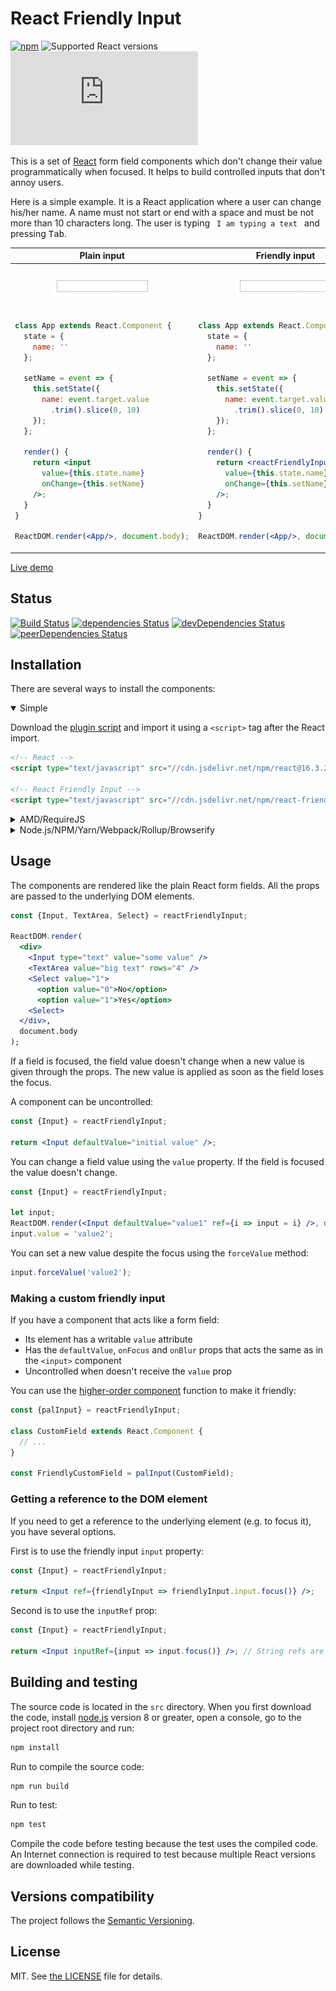 # React Friendly Input

[![npm](https://img.shields.io/npm/v/react-friendly-input.svg)](https://www.npmjs.com/package/react-friendly-input)
![Supported React versions](https://img.shields.io/badge/React-v0.14,_v15,_v16-brightgreen.svg)
[![Gzip size](http://img.badgesize.io/http://cdn.jsdelivr.net/npm/react-friendly-input/dist/react-friendly-input.umd.min.js?compression=gzip)](http://cdn.jsdelivr.net/npm/react-friendly-input/dist/react-friendly-input.umd.min.js)

This is a set of [React](https://reactjs.org) form field components which don't change their value programmatically 
when focused. It helps to build controlled inputs that don't annoy users.

Here is a simple example. It is a React application where a user can change his/her name. A name must not start or end 
with a space and must be not more than 10 characters long. The user is typing ` I am typing a text ` and pressing <kbd>Tab</kbd>.

<table>
<thead>
<tr><th>Plain input</th><th>Friendly input</th></tr>
</thead>
<tbody>
<tr>
<td align="center">
      
![Plain input demo](docs/plainInput.gif?raw=true)
        
</td>
<td align="center">
      
![Friendly input demo](docs/friendlyInput.gif?raw=true)
        
</td>
</tr>
<tr>
<td>

```jsx
class App extends React.Component {
  state = {
    name: ''
  };
  
  setName = event => {
    this.setState({
      name: event.target.value
        .trim().slice(0, 10)
    });
  };
  
  render() {
    return <input
      value={this.state.name}
      onChange={this.setName}
    />;
  }
}

ReactDOM.render(<App/>, document.body);
```

</td>
<td>

```jsx
class App extends React.Component {
  state = {
    name: ''
  };
  
  setName = event => {
    this.setState({
      name: event.target.value
        .trim().slice(0, 10)
    });
  };
  
  render() {
    return <reactFriendlyInput.Input
      value={this.state.name}
      onChange={this.setName}
    />;
  }
}

ReactDOM.render(<App/>, document.body);
```

</td>
</tr>
</tbody>
</table>

[Live demo](https://codepen.io/TheFinesse/pen/XqRVRL?editors=0010)


## Status

[![Build Status](https://travis-ci.org/Finesse/react-friendly-input.svg?branch=master)](https://travis-ci.org/Finesse/react-friendly-input)
[![dependencies Status](https://david-dm.org/Finesse/react-friendly-input/status.svg)](https://david-dm.org/Finesse/react-friendly-input)
[![devDependencies Status](https://david-dm.org/Finesse/react-friendly-input/dev-status.svg)](https://david-dm.org/Finesse/react-friendly-input?type=dev)
[![peerDependencies Status](https://david-dm.org/Finesse/react-friendly-input/peer-status.svg)](https://david-dm.org/Finesse/react-friendly-input?type=peer)


## Installation

There are several ways to install the components:

<details open>
<summary>Simple</summary>

Download the [plugin script](dist/react-friendly-input.umd.min.js) and import it using a `<script>` tag after the React 
import.

```html
<!-- React -->
<script type="text/javascript" src="//cdn.jsdelivr.net/npm/react@16.3.2/umd/react.production.min.js"></script>

<!-- React Friendly Input -->
<script type="text/javascript" src="//cdn.jsdelivr.net/npm/react-friendly-input@0.1.3/dist/react-friendly-input.umd.min.js"></script>
```
</details>

<details>
<summary>AMD/RequireJS</summary>

The script requires the following AMD modules to be available:

* `react` — React.

Installation:

```js
require.config({
  paths: {
    react: '//cdn.jsdelivr.net/npm/react@16.3.2/umd/react.production.min',
    'react-friendly-input': '//cdn.jsdelivr.net/npm/react-friendly-input@0.1.3/dist/react-friendly-input.umd.min'
  }
});

define('myModule', ['react-friendly-input'], function (reactFriendlyInput) {
    // ...
});
```
</details>

<details>
<summary>Node.js/NPM/Yarn/Webpack/Rollup/Browserify</summary>

Install the package:

```bash
npm install react-friendly-input --save
```

Require it:

```js
const reactFriendlyInput = require('react-friendly-input');
```
</details>


## Usage

The components are rendered like the plain React form fields. All the props are passed to the underlying DOM elements.

```jsx
const {Input, TextArea, Select} = reactFriendlyInput;

ReactDOM.render(
  <div>
    <Input type="text" value="some value" />
    <TextArea value="big text" rows="4" />
    <Select value="1">
      <option value="0">No</option>
      <option value="1">Yes</option>
    <Select>
  </div>,
  document.body
);
```

If a field is focused, the field value doesn't change when a new value is given through the props.
The new value is applied as soon as the field loses the focus.

A component can be uncontrolled:

```jsx
const {Input} = reactFriendlyInput;

return <Input defaultValue="initial value" />;
```

You can change a field value using the `value` property. If the field is focused the value doesn't change.

```jsx
const {Input} = reactFriendlyInput;

let input;
ReactDOM.render(<Input defaultValue="value1" ref={i => input = i} />, document.body);
input.value = 'value2';
```

You can set a new value despite the focus using the `forceValue` method:

```jsx
input.forceValue('value2');
```

### Making a custom friendly input

If you have a component that acts like a form field:

* Its element has a writable `value` attribute
* Has the `defaultValue`, `onFocus` and `onBlur` props that acts the same as in the `<input>` component
* Uncontrolled when doesn't receive the `value` prop

You can use the [higher-order component](https://reactjs.org/docs/higher-order-components.html) function to make it 
friendly:

```js
const {palInput} = reactFriendlyInput;

class CustomField extends React.Component {
  // ...
}

const FriendlyCustomField = palInput(CustomField);
```

### Getting a reference to the DOM element

If you need to get a reference to the underlying element (e.g. to focus it), you have several options.

First is to use the friendly input `input` property:

```jsx
const {Input} = reactFriendlyInput;

return <Input ref={friendlyInput => friendlyInput.input.focus()} />;
```

Second is to use the `inputRef` prop:

```jsx
const {Input} = reactFriendlyInput;

return <Input inputRef={input => input.focus()} />; // String refs are not supported here
```


## Building and testing

The source code is located in the `src` directory. When you first download the code, install 
[node.js](https://nodejs.org/) version 8 or greater, open a console, go to the project root directory and run:
 
```bash
npm install
```

Run to compile the source code:

```bash
npm run build
```

Run to test:

```bash
npm test
```

Compile the code before testing because the test uses the compiled code. 
An Internet connection is required to test because multiple React versions are downloaded while testing.


## Versions compatibility

The project follows the [Semantic Versioning](http://semver.org).


## License

MIT. See [the LICENSE](LICENSE) file for details.
